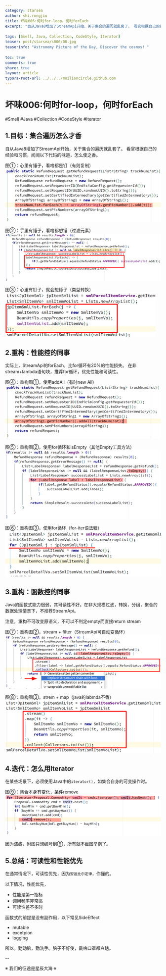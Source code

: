```yaml
---
category: starsea
author: shi.rongjiu
title: 坏味006:何时for-loop，何时forEach
excerpt: "自从Java8增加了StreamApi开始，关于集合的遍历就乱套了。 看官根据自己的经验和习惯，闻闻以下代码的"

tags: [Smell, Java, Collection, CodeStyle, Iterator]
teaser: post/starsea/s006/00.jpg
teaserinfo: "Astronomy Picture of the Day, Discover the cosmos! "

toc: true
comments: true
share: true
layout: article
typora-root-url: ../../../moilioncircle.github.com
---
```



# 坏味006:何时for-loop，何时forEach

 #Smell #Java #Collection #CodeStyle #Iterator

## 1.目标：集合遍历怎么才香

自从Java8增加了StreamApi开始，关于集合的遍历就乱套了。
看官根据自己的经验和习惯，闻闻以下代码的味道，怎么使之香。

图①：心里有锤子，看啥都是钉（有则复制）
<img src="/images/post/starsea/s006/01.png">

图②：手里有锤子，看啥都想锤（过滤元素）
<img src="/images/post/starsea/s006/02.png">

图③：心里有钉子，就会想锤子（类型转换）
<img src="/images/post/starsea/s006/03.png">

## 2.重构：性能控的同事

实际上，StreamApi的forEach，比for循环有20%的性能损失。
在非stream+lambda语句块，推荐for循环，优先性能和可读性。

图④：重构图①，使用addAll（有时new All）
<img src="/images/post/starsea/s006/04.png">

图⑤：重构图②，使用for循环和isEmpty（其他Empty工具方法）
<img src="/images/post/starsea/s006/05.png">

图⑥：重构图③，使用for循环（for-iter语法糖）
<img src="/images/post/starsea/s006/06.png">

## 3.重构：函数控的同事

Java的函数式能力很弱，其可读性不好。在非大规模过滤，转换，分组，聚合的数据处理情景下，不推荐StreamApi。

注意，重构不可改变原语义，不可以不判定empty而直接return stream

图⑦：重构图②，stream + filter（StreamApi可自动变循环）
<img src="/images/post/starsea/s006/07.png">

图⑧：重构图③，strem + map（java的labmda不香）
<img src="/images/post/starsea/s006/08.png">


## 4.迭代：怎么用Iterator

在某些场景下，必须使用Java中的`iterator()`，如集合自身的可变操作时。

图⑨：集合本身有变化，条件remove
<img src="/images/post/starsea/s006/09.png">

因为洁癖，附图只想编号到⑨，所有就不截图举例了。


## 5.总结：可读性和性能优先

在通常情况下，可读性优先，因为`安迪比尔定律`，你懂的。

以下情况，性能优先，

 * 性能是第一指标
 * 调用频率非常高
 * 可读性差不多时


函数式的前提是没有副作用，以下常见SideEffect

 * mutable
 * excetpion
 * logging

所以，勤动脑，勤洗手。脑子不好使，戴啥口罩都白瞎。

--

※ 我们的征途是星辰大海 ※